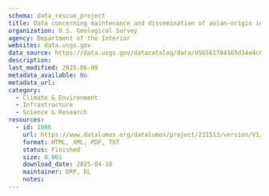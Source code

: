 ```yaml
---
schema: data_rescue_project 
title: Data concerning maintenance and dissemination of avian-origin influenza A virus within the Northern Atlantic Flyway of North America
organization: U.S. Geological Survey
agency: Department of the Interior
websites: data.usgs.gov
data_source: https://data.usgs.gov/datacatalog/data/USGS61784165d34e4c6b7fe2a4df
description: 
last_modified: 2025-06-09
metadata_available: No
metadata_url: 
category:
  - Climate & Environment 
  - Infrastructure 
  - Science & Research 
resources:
  - id: 1086
    url: https://www.datalumos.org/datalumos/project/231513/version/V1/view
    format: HTML, XML, PDF, TXT
    status: Finished
    size: 0.001
    download_date: 2025-04-18
    maintainer: DRP, DL
    notes: 
---
```

